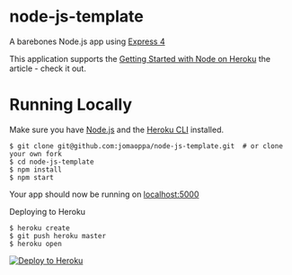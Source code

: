 # node-js-template

A barebones Node.js app using 
<a href="http://expressjs.com/" rel="nofollow">Express 4</a>

This application supports the  <a href="https://devcenter.heroku.com/articles/getting-started-with-nodejs" rel="nofollow">Getting Started with Node on Heroku</a>  the article  - check it out.

# Running Locally
<p dir="auto">Make sure you have <a href="http://nodejs.org/" rel="nofollow">Node.js</a> and the <a href="https://cli.heroku.com/" rel="nofollow">Heroku CLI</a> installed.</p>

    $ git clone git@github.com:jomaoppa/node-js-template.git  # or clone your own fork
    $ cd node-js-template
    $ npm install 
    $ npm start


Your app should now be running on  <a href="http://localhost:5000/" rel="nofollow">localhost:5000</a>


Deploying to Heroku 

    $ heroku create
    $ git push heroku master  
    $ heroku open

<a href="https://heroku.com/deploy" rel="nofollow"><img src="https://www.heroku.com/home" alt="Deploy to Heroku" data-canonical-src="https://www.herokucdn.com/deploy/button.png" style="max-width: 100%;"></a>
